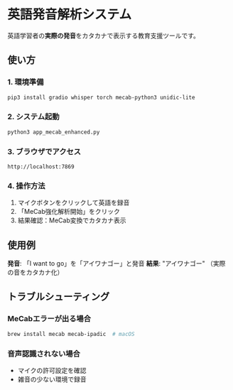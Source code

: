 # 英語発音解析システム

英語学習者の**実際の発音**をカタカナで表示する教育支援ツールです。

## 使い方

### 1. 環境準備
```bash
pip3 install gradio whisper torch mecab-python3 unidic-lite
```

### 2. システム起動
```bash
python3 app_mecab_enhanced.py
```

### 3. ブラウザでアクセス
```
http://localhost:7869
```

### 4. 操作方法
1. マイクボタンをクリックして英語を録音
2. 「MeCab強化解析開始」をクリック  
3. 結果確認：MeCab変換でカタカナ表示

## 使用例

**発音**: 「I want to go」を「アイワナゴー」と発音
**結果**: "アイワナゴー" （実際の音をカタカナ化）

## トラブルシューティング

### MeCabエラーが出る場合
```bash
brew install mecab mecab-ipadic  # macOS
```

### 音声認識されない場合
- マイクの許可設定を確認
- 雑音の少ない環境で録音
